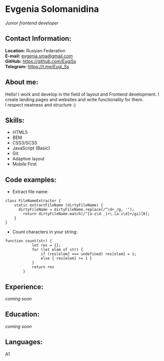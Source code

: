 # Evgenia Solomanidina

*Junior frontend developer*

## Contact Information:
**Location:** Russian Federation  
**E-mail:** evgenia.sma@gmail.com  
**GitHub:** https://github.com/EugiSs  
**Telegram:** https://t.me/Eugi_Ss

## About me:
Hello! I work and develop in the field of layout and Frontend development. I create landing pages and websites and write functionality for them.  
I respect neatness and structure :)

## Skills:
* HTML5
* BEM
* CSS3/SCSS
* JavaScript (Basic)
* Git
* Adaptive layout
* Mobile First

## Code examples:
- Extract file name:
```
class FileNameExtractor {
    static extractFileName (dirtyFileName) {
      dirtyFileName = dirtyFileName.replace(/^\d+_/g, '');
        return dirtyFileName.match(/^[a-z\d-_]+\.[a-z\d]+/gi)[0];
    }
}
```
- Count characters in your string:
```
function count(str) {
			let res = {};
			for (let elem of str) {
				if (res[elem] === undefined) res[elem] = 1;
				else { res[elem] += 1 }
			}
			return res
		}
```

## Experience:
*coming soon*

## Education:
*coming soon*

## Languages:
A1
